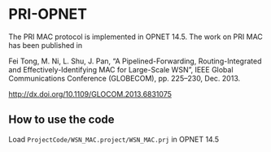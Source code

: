 # PRI-OPNET
The PRI MAC protocol is implemented in OPNET 14.5. The work on PRI MAC has been published in

Fei Tong, M. Ni, L. Shu, J. Pan, “A Pipelined-Forwarding, Routing-Integrated and Effectively-Identifying MAC for Large-Scale WSN”, IEEE Global Communications Conference (GLOBECOM), pp. 225–230, Dec. 2013.

http://dx.doi.org/10.1109/GLOCOM.2013.6831075

## How to use the code
Load `ProjectCode/WSN_MAC.project/WSN_MAC.prj` in OPNET 14.5
